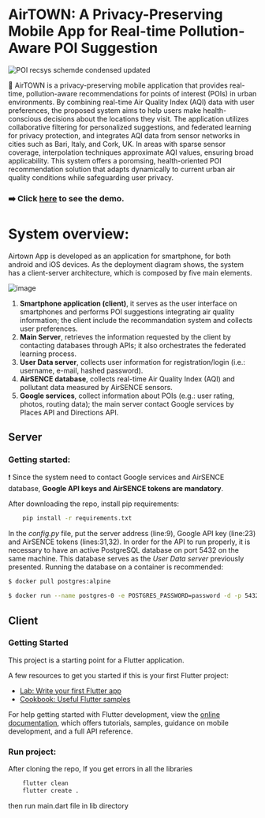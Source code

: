 # AirTOWN: A Privacy-Preserving Mobile App for Real-time Pollution-Aware POI Suggestion

![POI recsys schemde condensed updated](https://github.com/user-attachments/assets/cb7a8ea0-5675-497e-b089-c86b6617f268)

:iphone: AirTOWN is a privacy-preserving mobile application that provides real-time, pollution-aware recommendations for points of interest (POIs) in urban environments. By combining real-time Air Quality Index (AQI) data with user preferences, the proposed system aims to help users make health-conscious decisions about the locations they visit. The application utilizes collaborative filtering for personalized suggestions, and federated learning for privacy protection, and integrates AQI data from sensor networks in cities such as Bari, Italy, and Cork, UK. In areas with sparse sensor coverage, interpolation techniques approximate AQI values, ensuring broad applicability. This system offers a poromsing, health-oriented POI recommendation solution that adapts dynamically to current urban air quality conditions while safeguarding user privacy.

### :arrow_right: **Click [here](link) to see the demo.**

# System overview:
Airtown App is developed as an application for smartphone, for both android and iOS devices. As the deployment diagram shows, the system has a client-server architecture, which is composed by five main elements.

![image](https://github.com/user-attachments/assets/e25a6981-d3e0-4abe-8570-67649840bbc5)

1. **Smartphone application (client)**, it serves as the user interface on smartphones and performs POI suggestions integrating air quality information; the client include the recommandation system and collects user preferences.
2. **Main Server**, retrieves the information requested by the client by contacting databases through APIs; it also orchestrates the federated learning process.
3. **User Data server**, collects user information for registration/login (i.e.: username, e-mail, hashed password).
4. **AirSENCE database**, collects real-time Air Quality Index (AQI) and pollutant data measured by AirSENCE sensors.
5. **Google services**, collect information about POIs (e.g.: user rating, photos, routing data); the main server contact Google services by Places API and Directions API.

## Server

### Getting started:
:heavy_exclamation_mark: Since the system need to contact Google services and AirSENCE database, **Google API keys and AirSENCE tokens are mandatory**.

After downloading the repo, install pip requirements:

```bash
    pip install -r requirements.txt
```
In the *config.py* file, put the server address (line:9), Google API key (line:23) and AirSENCE tokens (lines:31,32).
In order for the API to run properly, it is necessary to have an active PostgreSQL database on port 5432 on the same machine. This database serves as the *User Data server* previously presented.
Running the database on a container is recommended:

```bash
$ docker pull postgres:alpine 

$ docker run --name postgres-0 -e POSTGRES_PASSWORD=password -d -p 5432:5432 postgres:alpine 
```





## Client

### Getting Started

This project is a starting point for a Flutter application.

A few resources to get you started if this is your first Flutter project:

- [Lab: Write your first Flutter app](https://docs.flutter.dev/get-started/codelab)
- [Cookbook: Useful Flutter samples](https://docs.flutter.dev/cookbook)

For help getting started with Flutter development, view the
[online documentation](https://docs.flutter.dev/), which offers tutorials,
samples, guidance on mobile development, and a full API reference.

### Run project:
After cloning the repo, If you get errors in all the libraries
```bash
    flutter clean
    flutter create .
```

then run main.dart file in lib directory
